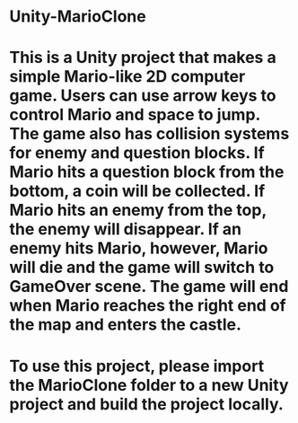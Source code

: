 # Unity-MarioClone

# This is a Unity project that makes a simple Mario-like 2D computer game. Users can use arrow keys to control Mario and space to jump. The game also has collision systems for enemy and question blocks. If Mario hits a question block from the bottom, a coin will be collected. If Mario hits an enemy from the top, the enemy will disappear. If an enemy hits Mario, however, Mario will die and the game will switch to GameOver scene. The game will end when Mario reaches the right end of the map and enters the castle. 

# To use this project, please import the MarioClone folder to a new Unity project and build the project locally. 
